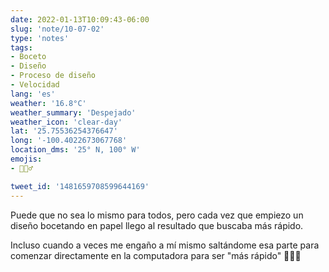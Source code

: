 ```yaml
---
date: 2022-01-13T10:09:43-06:00
slug: 'note/10-07-02'
type: 'notes'
tags:
- Boceto
- Diseño
- Proceso de diseño
- Velocidad
lang: 'es'
weather: '16.8°C'
weather_summary: 'Despejado'
weather_icon: 'clear-day'
lat: '25.75536254376647'
long: '-100.4022673067768'
location_dms: '25° N, 100° W'
emojis:
- 🤦🏻‍♂️

tweet_id: '1481659708599644169'
---
```

Puede que no sea lo mismo para todos, pero cada vez que empiezo un diseño bocetando en papel llego al resultado que buscaba más rápido. 

Incluso cuando a veces me engaño a mí mismo saltándome esa parte para comenzar directamente en la computadora para ser "más rápido" 🤦🏻‍♂️